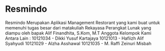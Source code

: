 # Resmindo
Resmindo Merupakan Aplikasi Management Restorant yang kami buat untuk memenuhi tugas besar dari matakuliah Rekayasa Perangkat Lunak yang diampu oleh bapak Alif Finandhita, S.Kom, M.T
Anggota Kelompok Kami Antara Lain :
10121034 - Dikki Yusuf Kartajaya
10121013 - Hafiizh Alif Syahyudi
10121029 - Alzha Asshawal
10121035 - M. Raffi Zeinuri Misbah
